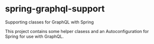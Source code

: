 # spring-graphql-support
Supporting classes for GraphQL with Spring

This project contains some helper clasess and an Autoconfiguration for Spring for use with GraphQL.
